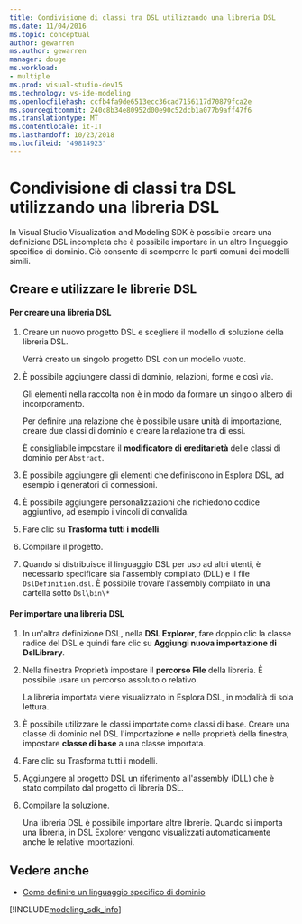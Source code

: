 ```yaml
---
title: Condivisione di classi tra DSL utilizzando una libreria DSL
ms.date: 11/04/2016
ms.topic: conceptual
author: gewarren
ms.author: gewarren
manager: douge
ms.workload:
- multiple
ms.prod: visual-studio-dev15
ms.technology: vs-ide-modeling
ms.openlocfilehash: ccfb4fa9de6513ecc36cad7156117d70879fca2e
ms.sourcegitcommit: 240c8b34e80952d00e90c52dcb1a077b9aff47f6
ms.translationtype: MT
ms.contentlocale: it-IT
ms.lasthandoff: 10/23/2018
ms.locfileid: "49814923"
---
```

# <a name="sharing-classes-between-dsls-by-using-a-dsl-library"></a>Condivisione di classi tra DSL utilizzando una libreria DSL
In Visual Studio Visualization and Modeling SDK è possibile creare una definizione DSL incompleta che è possibile importare in un altro linguaggio specifico di dominio. Ciò consente di scomporre le parti comuni dei modelli simili.

## <a name="creating-and-using-dsl-libraries"></a>Creare e utilizzare le librerie DSL

#### <a name="to-create-a-dsl-library"></a>Per creare una libreria DSL

1.  Creare un nuovo progetto DSL e scegliere il modello di soluzione della libreria DSL.

     Verrà creato un singolo progetto DSL con un modello vuoto.

2.  È possibile aggiungere classi di dominio, relazioni, forme e così via.

     Gli elementi nella raccolta non è in modo da formare un singolo albero di incorporamento.

     Per definire una relazione che è possibile usare unità di importazione, creare due classi di dominio e creare la relazione tra di essi.

     È consigliabile impostare il **modificatore di ereditarietà** delle classi di dominio per `Abstract`.

3.  È possibile aggiungere gli elementi che definiscono in Esplora DSL, ad esempio i generatori di connessioni.

4.  È possibile aggiungere personalizzazioni che richiedono codice aggiuntivo, ad esempio i vincoli di convalida.

5.  Fare clic su **Trasforma tutti i modelli**.

6.  Compilare il progetto.

7.  Quando si distribuisce il linguaggio DSL per uso ad altri utenti, è necessario specificare sia l'assembly compilato (DLL) e il file `DslDefinition.dsl`. È possibile trovare l'assembly compilato in una cartella sotto `Dsl\bin\*`

#### <a name="to-import-a-dsl-library"></a>Per importare una libreria DSL

1. In un'altra definizione DSL, nella **DSL Explorer**, fare doppio clic la classe radice del DSL e quindi fare clic su **Aggiungi nuova importazione di DslLibrary**.

2. Nella finestra Proprietà impostare il **percorso File** della libreria. È possibile usare un percorso assoluto o relativo.

    La libreria importata viene visualizzato in Esplora DSL, in modalità di sola lettura.

3. È possibile utilizzare le classi importate come classi di base. Creare una classe di dominio nel DSL l'importazione e nelle proprietà della finestra, impostare **classe di base** a una classe importata.

4. Fare clic su Trasforma tutti i modelli.

5. Aggiungere al progetto DSL un riferimento all'assembly (DLL) che è stato compilato dal progetto di libreria DSL.

6. Compilare la soluzione.

   Una libreria DSL è possibile importare altre librerie. Quando si importa una libreria, in DSL Explorer vengono visualizzati automaticamente anche le relative importazioni.

## <a name="see-also"></a>Vedere anche

- [Come definire un linguaggio specifico di dominio](../modeling/how-to-define-a-domain-specific-language.md)

[!INCLUDE[modeling_sdk_info](includes/modeling_sdk_info.md)]
